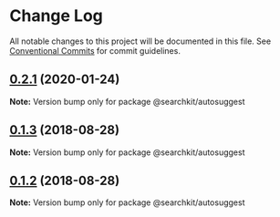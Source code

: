 # Change Log

All notable changes to this project will be documented in this file.
See [Conventional Commits](https://conventionalcommits.org) for commit guidelines.

<a name="0.2.1"></a>
## [0.2.1](https://github.com/searchkit/searchkit/compare/@searchkit/autosuggest@0.2.0...@searchkit/autosuggest@0.2.1) (2020-01-24)

**Note:** Version bump only for package @searchkit/autosuggest





<a name="0.1.3"></a>
## [0.1.3](https://github.com/searchkit/searchkit/compare/@searchkit/autosuggest@0.1.1...@searchkit/autosuggest@0.1.3) (2018-08-28)

**Note:** Version bump only for package @searchkit/autosuggest





<a name="0.1.2"></a>
## [0.1.2](https://github.com/searchkit/searchkit/compare/@searchkit/autosuggest@0.1.1...@searchkit/autosuggest@0.1.2) (2018-08-28)

**Note:** Version bump only for package @searchkit/autosuggest
